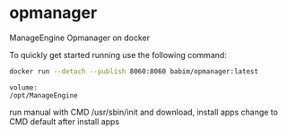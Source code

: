# opmanager
ManageEngine Opmanager on docker

To quickly get started running use the following command:
```bash
docker run --detach --publish 8060:8060 babim/opmanager:latest
```
```
volume:
/opt/ManageEngine
```

run manual with CMD /usr/sbin/init and download, install apps
change to CMD default after install apps